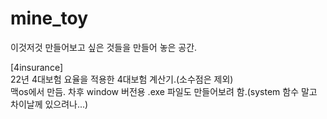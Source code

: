 # mine_toy

이것저것 만들어보고 싶은 것들을 만들어 놓은 공간.

[4insurance]  
22년 4대보험 요율을 적용한 4대보험 계산기.(소수점은 제외)  
맥os에서 만듬. 차후 window 버전용 .exe 파일도 만들어보려 함.(system 함수 말고 차이날께 있으려나...)



